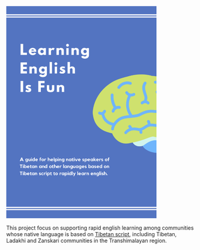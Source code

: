 <img width=400px src=https://github.com/eka-foundation/english-is-fun/raw/master/Learning%20English%20is%20Fun.png>

This project focus on supporting rapid english learning among communities whose native language is based on [Tibetan script](https://en.wikipedia.org/wiki/Tibetan_script), including Tibetan, Ladakhi and Zanskari communities in the Transhimalayan region.
